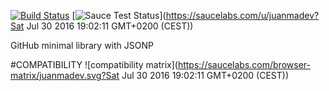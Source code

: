 [![Build Status](https://travis-ci.org/justapps4all/github-jsonp.svg?branch=master)](https://travis-ci.org/justapps4all/github-jsonp)
[![Sauce Test Status](https://saucelabs.com/buildstatus/juanmadev)](https://saucelabs.com/u/juanmadev?Sat Jul 30 2016 19:02:11 GMT+0200 (CEST))

GitHub minimal library with JSONP

#COMPATIBILITY
![compatibility matrix](https://saucelabs.com/browser-matrix/juanmadev.svg?Sat Jul 30 2016 19:02:11 GMT+0200 (CEST))


